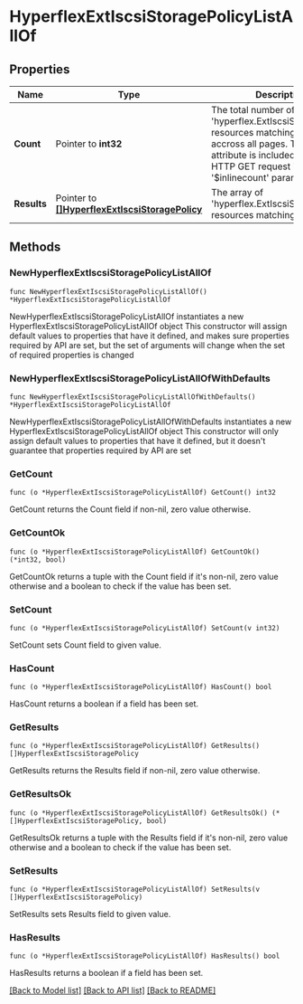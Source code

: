 # HyperflexExtIscsiStoragePolicyListAllOf

## Properties

Name | Type | Description | Notes
------------ | ------------- | ------------- | -------------
**Count** | Pointer to **int32** | The total number of &#39;hyperflex.ExtIscsiStoragePolicy&#39; resources matching the request, accross all pages. The &#39;Count&#39; attribute is included when the HTTP GET request includes the &#39;$inlinecount&#39; parameter. | [optional] 
**Results** | Pointer to [**[]HyperflexExtIscsiStoragePolicy**](hyperflex.ExtIscsiStoragePolicy.md) | The array of &#39;hyperflex.ExtIscsiStoragePolicy&#39; resources matching the request. | [optional] 

## Methods

### NewHyperflexExtIscsiStoragePolicyListAllOf

`func NewHyperflexExtIscsiStoragePolicyListAllOf() *HyperflexExtIscsiStoragePolicyListAllOf`

NewHyperflexExtIscsiStoragePolicyListAllOf instantiates a new HyperflexExtIscsiStoragePolicyListAllOf object
This constructor will assign default values to properties that have it defined,
and makes sure properties required by API are set, but the set of arguments
will change when the set of required properties is changed

### NewHyperflexExtIscsiStoragePolicyListAllOfWithDefaults

`func NewHyperflexExtIscsiStoragePolicyListAllOfWithDefaults() *HyperflexExtIscsiStoragePolicyListAllOf`

NewHyperflexExtIscsiStoragePolicyListAllOfWithDefaults instantiates a new HyperflexExtIscsiStoragePolicyListAllOf object
This constructor will only assign default values to properties that have it defined,
but it doesn't guarantee that properties required by API are set

### GetCount

`func (o *HyperflexExtIscsiStoragePolicyListAllOf) GetCount() int32`

GetCount returns the Count field if non-nil, zero value otherwise.

### GetCountOk

`func (o *HyperflexExtIscsiStoragePolicyListAllOf) GetCountOk() (*int32, bool)`

GetCountOk returns a tuple with the Count field if it's non-nil, zero value otherwise
and a boolean to check if the value has been set.

### SetCount

`func (o *HyperflexExtIscsiStoragePolicyListAllOf) SetCount(v int32)`

SetCount sets Count field to given value.

### HasCount

`func (o *HyperflexExtIscsiStoragePolicyListAllOf) HasCount() bool`

HasCount returns a boolean if a field has been set.

### GetResults

`func (o *HyperflexExtIscsiStoragePolicyListAllOf) GetResults() []HyperflexExtIscsiStoragePolicy`

GetResults returns the Results field if non-nil, zero value otherwise.

### GetResultsOk

`func (o *HyperflexExtIscsiStoragePolicyListAllOf) GetResultsOk() (*[]HyperflexExtIscsiStoragePolicy, bool)`

GetResultsOk returns a tuple with the Results field if it's non-nil, zero value otherwise
and a boolean to check if the value has been set.

### SetResults

`func (o *HyperflexExtIscsiStoragePolicyListAllOf) SetResults(v []HyperflexExtIscsiStoragePolicy)`

SetResults sets Results field to given value.

### HasResults

`func (o *HyperflexExtIscsiStoragePolicyListAllOf) HasResults() bool`

HasResults returns a boolean if a field has been set.


[[Back to Model list]](../README.md#documentation-for-models) [[Back to API list]](../README.md#documentation-for-api-endpoints) [[Back to README]](../README.md)


